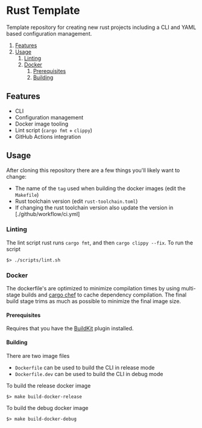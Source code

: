 # Rust Template

Template repository for creating new rust projects including a CLI and YAML based configuration management.

1. [Features](#features)
2. [Usage](#usage)
    1. [Linting](#linting)
    2. [Docker](#docker)
        1. [Prerequisites](#prerequisites)
        2. [Building](#building)

## Features

* CLI 
* Configuration management
* Docker image tooling
* Lint script (`cargo fmt` + `clippy`)
* GitHub Actions integration

## Usage

After cloning this repository there are a few things you'll likely want to change:

* The name of the `tag` used when building the docker images (edit the `Makefile`)
* Rust toolchain version (edit `rust-toolchain.toml`)
* If changing the rust toolchain version also update the version in [./github/workflow/ci.yml]

### Linting

The lint script rust runs `cargo fmt`, and then `cargo clippy --fix`. To run the script

```shell
$> ./scripts/lint.sh
```

### Docker

The dockerfile's are optimized to minimize compilation times by using multi-stage builds and [cargo chef](https://github.com/LukeMathWalker/cargo-chef) to cache dependency compilation. The final build stage trims as much as possible to minimize the final image size.

#### Prerequisites

Requires that you have the [BuildKit](https://github.com/docker/buildx) plugin installed.

#### Building

There are two image files

* `Dockerfile` can be used to build the CLI in release mode
* `Dockerfile.dev` can be used to build the CLI in debug mode

To build the release docker image

```shell
$> make build-docker-release
```

To build the debug docker image

```shell
$> make build-docker-debug
```